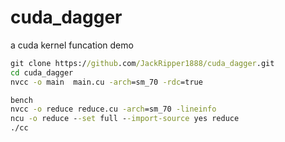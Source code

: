 # cuda_dagger
a cuda kernel funcation demo 

```cmd
git clone https://github.com/JackRipper1888/cuda_dagger.git
cd cuda_dagger
nvcc -o main  main.cu -arch=sm_70 -rdc=true

bench 
nvcc -o reduce reduce.cu -arch=sm_70 -lineinfo
ncu -o reduce --set full --import-source yes reduce
./cc
```